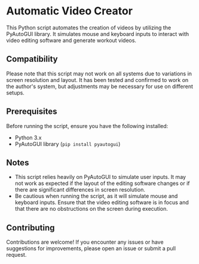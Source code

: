 # Automatic Video Creator

This Python script automates the creation of videos by utilizing the PyAutoGUI library. It simulates mouse and keyboard inputs to interact with video editing software and generate workout videos.

## Compatibility

Please note that this script may not work on all systems due to variations in screen resolution and layout. It has been tested and confirmed to work on the author's system, but adjustments may be necessary for use on different setups.

## Prerequisites

Before running the script, ensure you have the following installed:

- Python 3.x
- PyAutoGUI library (`pip install pyautogui`)

## Notes

- This script relies heavily on PyAutoGUI to simulate user inputs. It may not work as expected if the layout of the editing software changes or if there are significant differences in screen resolution.
- Be cautious when running the script, as it will simulate mouse and keyboard inputs. Ensure that the video editing software is in focus and that there are no obstructions on the screen during execution.

## Contributing

Contributions are welcome! If you encounter any issues or have suggestions for improvements, please open an issue or submit a pull request.

